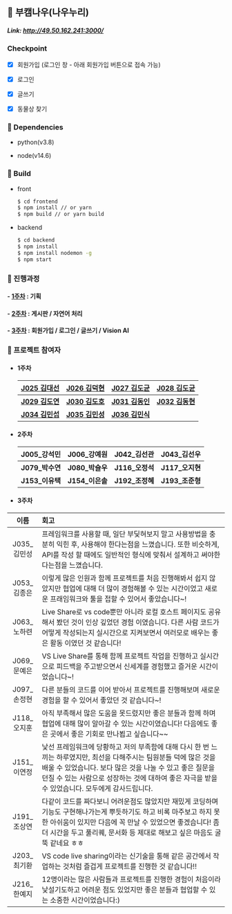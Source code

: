 ## :two_men_holding_hands: ​부캠나우(나우누리)

##### Link: http://49.50.162.241:3000/

### Checkpoint

- [x] 회원가입 (로그인 창 - 아래 회원가입 버튼으로 접속 가능)
- [x] 로그인
- [x] 글쓰기
- [x] 동물상 찾기


### :runner: Dependencies

- python(v3.8)

- node(v14.6)

  

### :office: Build


- front

  ``` bash
  $ cd frontend
  $ npm install // or yarn
  $ npm build // or yarn build
  ```
  

- backend

    ``` bash
    $ cd backend
    $ npm install
    $ npm install nodemon -g
    $ npm start
    ```




### 📑 진행과정

#### 	- [1주차](./1주차.md) : 기획

#### 	- [2주차](./2주차.md) : 게시판 / 자연어 처리

#### 	- [3주차](./3주차.md) : 회원가입 / 로그인 / 글쓰기 / Vision AI

### :triangular_flag_on_post: 프로젝트 참여자
- #### 1주차
  
  | [**J025 김대선**](https://github.com/kimdaeseon) | [**J026 김덕현**](https://github.com/Kim-deokhyeon)  |   [**J027 김도균**](https://github.com/kdogyun)   | [**J028 김도균**](https://github.com/thesulks) |
  | :----------------------------------------------: | :--------------------------------------------------: | :-----------------------------------------------: | :--------------------------------------------: |
  | [**J029 김도연**](https://github.com/do02reen24) |     [**J030 김도호**](https://github.com/Do-ho)      | [**J031 김동인**](https://github.com/dannydongin) | [**J032 김동현**](https://github.com/dooking)  |
  |  [**J034 김민섭**](https://github.com/msmk530)   | [**J035 김민성**](https://github.com/Front-line-dev) |   [**J036 김민식**](https://github.com/zmrdltl)   |                                                |

- #### 2주차

  | **J005_강석민** | **J006_강예원** | **J042_김선관** | **J043_김선우** |
  | :-------------: | :-------------: | :-------------: | :-------------: |
  | **J079_박수연** | **J080_박슬우** | **J116_오정석** | **J117_오지현** |
  | **J153_이유택** | **J154_이은솔** | **J192_조정혜** | **J193_조준형** |


- #### 3주차
|이름 | 회고 |
| :-------------: | :------------- |
J035_김민성 | 프레임워크를 사용할 때, 일단 부딫혀보지 말고 사용방법을 충분히 익힌 후, 사용해야 한다는점을 느꼈습니다. 또한 비슷하게, API를 작성 할 때에도 일반적인 형식에 맞춰서 설계하고 써야한다는점을 느꼈습니다.|
J053_김종은 | 이렇게 많은 인원과 함께 프로젝트를 처음 진행해봐서 쉽지 않았지만 협업에 대해 더 많이 경험해볼 수 있는 시간이었고 새로운 프래임워크와 툴을 접할 수 있어서 좋았습니다~!|
J063_노하련 | Live Share로 vs code뿐만 아니라 로컬 호스트 페이지도 공유해서 봤던 것이 인상 깊었던 경험 이였습니다. 다른 사람 코드가 어떻게 작성되는지 실시간으로 지켜보면서 여러모로 배우는 좋은 활동 이였던 것 같습니다!|
J069_문예은 | VS Live Share를 통해 함께 프로젝트 작업을 진행하고 실시간으로 피드백을 주고받으면서 신세계를 경험했고 즐거운 시간이었습니다~!|
J097_손정현 | 다른 분들의 코드를 이어 받아서 프로젝트를 진행해보며 새로운 경험을 할 수 있어서 좋았던 것 같습니다~!|
J118_오지훈 | 아직 부족해서 많은 도움을 못드렸지만 좋은 분들과 함께 하며 협업에 대해 많이 알아갈 수 있는 시간이였습니다! 다음에도 좋은 곳에서 좋은 기회로 만나뵙고 싶습니다~~ |
J151_이연정 | 낯선 프레임워크에 당황하고 저의 부족함에 대해 다시 한 번 느끼는 하루였지만, 최선을 다해주시는 팀원분들 덕에 많은 것을 배울 수 있었습니다. 보다 많은 것을 나눌 수 있고 좋은 질문을 던질 수 있는 사람으로 성장하는 것에 대하여 좋은 자극을 받을 수 있었습니다. 모두에게 감사드립니다.|
J191_조상연 | 다같이 코드를 짜다보니 어려운점도 많았지만 재밌게 코딩하며 기능도 구현해나가는게 뿌듯하기도 하고 비록 마주보고 하지 못한 아쉬움이 있지만 다음에 꼭 만날 수 있었으면 좋겠습니다! 좀 더 시간을 두고 풀리퀘, 문서화 등 제대로 해보고 싶은 마음도 굴뚝 같네요 ㅎㅎ |
J203_최기환 | VS code live sharing이라는 신기술을 통해 같은 공간에서 작업하는 것처럼 즐겁게 프로젝트를 진행한 것 같습니다!!|
J216_한예지 | 12명이라는 많은 사람들과 프로젝트를 진행한 경험이 처음이라 낯설기도하고 어려운 점도 있었지만 좋은 분들과 협업할 수 있는 소중한 시간이었습니다:)|



